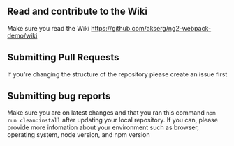 ## Read and contribute to the Wiki

Make sure you read the Wiki
https://github.com/akserg/ng2-webpack-demo/wiki

## Submitting Pull Requests
If you're changing the structure of the repository please create an issue first

## Submitting bug reports

Make sure you are on latest changes and that you ran this command `npm run clean:install` after updating your local repository. If you can, please provide more infomation about your environment such as browser, operating system, node version, and npm version